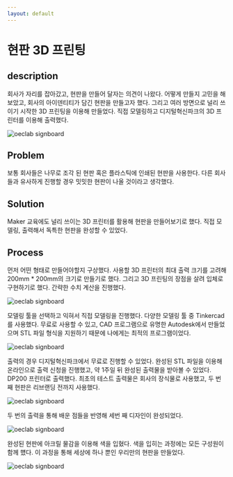 ```yaml
---
layout: default
---
```


# 현판 3D 프린팅

## description

회사가 자리를 잡아갔고, 현판을 만들어 달자는 의견이 나왔다. 
어떻게 만들지 고민을 해보았고, 회사의 아이덴티티가 담긴 현판을 만들고자 했다. 
그리고 여러 방면으로 널리 쓰이기 시작한 3D 프린팅을 이용해 만들었다. 
직접 모델링하고 디지털혁신파크의 3D 프린터를 이용해 출력했다.

![oeclab signboard]({{"/assets/img/project/signboard_1.jpg"}})

## Problem

보통 회사들은 나무로 조각 된 현판 혹은 플라스틱에 인쇄된 현판을 사용한다. 
다른 회사들과 유사하게 진행할 경우 밋밋한 현판이 나올 것이라고 생각했다. 

## Solution

Maker 교육에도 널리 쓰이는 3D 프린터를 활용해 현판을 만들어보기로 했다. 
직접 모델링, 출력해서 독특한 현판을 완성할 수 있었다. 

## Process

먼저 어떤 형태로 만들어야할지 구상했다. 
사용할 3D 프린터의 최대 출력 크기를 고려해 200mm * 200mm의 크기로 만들기로 했다. 
그리고 3D 프린팅의 장점을 살려 입체로 구현하기로 했다. 
간략한 수치 계산을 진행했다. 

![oeclab signboard]({{"/assets/img/project/signboard_2.jpg"}})

모델링 툴을 선택하고 익혀서 직접 모델링을 진행했다. 
다양한 모델링 툴 중 Tinkercad를 사용했다. 
무료로 사용할 수 있고, CAD 프로그램으로 유명한 Autodesk에서 만들었으며 STL 파일 형식을 지원하기 때문에 나에게는 최적의 프로그램이었다. 

![oeclab signboard]({{"/assets/img/project/signboard_3.jpg"}})

출력의 경우 디지털혁신파크에서 무료로 진행할 수 있었다. 
완성된 STL 파일을 이용해 온라인으로 출력 신청을 진행했고, 약 1주일 뒤 완성된 출력물을 받아볼 수 있었다. 
DP200 프린터로 출력했다. 최초의 테스트 출력물은 회사의 장식물로 사용했고, 두 번째 현판은 리브랜딩 전까지 사용했다. 

![oeclab signboard]({{"/assets/img/project/signboard_4.jpg"}})

두 번의 출력을 통해 배운 점들을 반영해 세번 째 디자인이 완성되었다. 

![oeclab signboard]({{"/assets/img/project/signboard_5.jpg"}})

완성된 현판에 아크릴 물감을 이용해 색을 입혔다. 
색을 입히는 과정에는 모든 구성원이 함께 헀다. 
이 과정을 통해 세상에 하나 뿐인 우리만의 현판을 만들었다. 

![oeclab signboard]({{"/assets/img/project/signboard_6.jpg"}})
